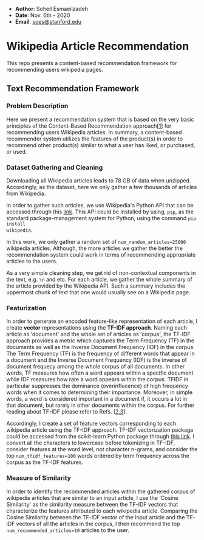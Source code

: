 * __Author__: Soheil Esmaeilzadeh
* __Date__: Nov. 6th - 2020
* __Email__: soes@stanford.edu

# Wikipedia Article Recommendation
This repo presents a content-based recommendation framework for recommending users wikipedia pages.

## Text Recommendation Framework

### Problem Description
Here we present a recommendation system that is based on the very basic principles of the Content-Based Recommendation approach[[1](https://link.springer.com/chapter/10.1007/978-3-540-72079-9_10)] for recommending users Wikipedia articles. In summary, a content-based recommender system utilizes the features of the product(s) in order to recommend other product(s) similar to what a user has liked, or purchased, or used.

### Dataset Gathering and Cleaning
Downloading all Wikipedia articles leads to 78 GB of data when unzipped. Accordingly, as the dataset, here we only gather a few thousands of articles from Wikipedia. 

In order to gather such articles, we use Wikipedia's Python API that can be accessed through this [link](https://pypi.org/project/wikipedia/). This API could be installed by using, <code>pip</code>, as the standard package-management system for Python, using the command <code>pip install wikipedia</code>. 

In this work, we only gather a random set of <code>num_random_articles=25000</code> wikipedia articles. Although, the more articles we gather the better the recommendation system could work in terms of recommending appropriate articles to the users.

As a very simple cleaning step, we get rid of non-contextual components in the text, e.g. <code>\n</code> and etc. For each article, we gather the whole summary of the article provided by the Wikipedia API. Such a summary includes the uppermost chunk of text that one would usually see on a Wikipedia page.

### Featurization

In order to generate an encoded feature-like representation of each article, I create __vector__ representations using the __TF-IDF approach__. Naming each article as 'document' and the whole set of articles as 'corpus', the TF-IDF approach provides a metric which captures the Term Frequency (TF) in the documents as well as the Inverse Document Frequency (IDF) in the corpus. The Term Frequency (TF) is the frequency of different words that appear in a document and the Inverse Document Frequency (IDF) is the inverse of document frequecy among the whole corpus of all documents. In other words, TF measures how often a word appears within a specific document while IDF measures how rare a word appears within the corpus. TFIDF in particular suppresses the dominance (overinflucence) of high frequency words when it comes to determining their importance. Moreover, in simple words, a word is considered important in a document if, it occurs a lot in that document, but rarely in other documents within the corpus. For further reading about TF-IDF please refer to Refs. [[2](https://dl.acm.org/doi/abs/10.1145/1361684.1361686),[3](https://ieeexplore.ieee.org/abstract/document/7754750/)].

Accordingly, I create a set of feature vectors corresponding to each wikipedia article using the TF-IDF approach. TF-IDF vectorization package could be accessed from the scikit-learn Python package through [this link](https://scikit-learn.org/stable/modules/generated/sklearn.feature_extraction.text.TfidfVectorizer.html). I convert all the characters to lowercase before tokenizing in TF-IDF, consider features at the word level, not character n-grams, and consider the top <code>num_tfidf_features=100</code> words ordered by term frequency across the corpus as the TF-IDF features.

### Measure of Similarity

In order to identify the recommended articles within the gathered corpus of wikipedia articles that are similar to an input article, I use the 'Cosine Similarity' as the similarity measure between the TF-IDF vectors that characterize the features attributed to each wikipedia article. Comparing the Cosine Similarity between the TF-IDF vector of the input article and the TF-IDF vectors of all the articles in the corpus, I then recommend the top <code>num_recommended_articles=10</code> articles to the user.


